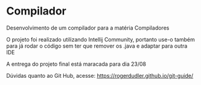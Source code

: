 # Compilador
Desenvolvimento de um compilador para a matéria Compiladores

O projeto foi realizado utilizando Intellij Community, portanto use-o também para já rodar o código sem ter que remover os .java e adaptar para outra IDE

A entrega do projeto final está maracada para dia 23/08

Dúvidas quanto ao Git Hub, acesse: https://rogerdudler.github.io/git-guide/

